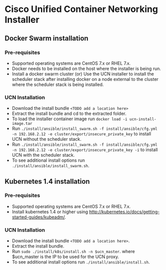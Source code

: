 # Cisco Unified Container Networking Installer

## Docker Swarm installation

### Pre-requisites
* Supported operating systems are CentOS 7.x or RHEL 7.x.
* Docker needs to be installed on the host where the installer is being run.
* Install a docker swarm cluster (or)
  Use the UCN installer to install the scheduler stack after installing docker
  on a node external to the cluster where the scheduler stack is being installed.

### UCN Installation

* Download the install bundle `<TODO add a location here>`
* Extract the install bundle and cd to the extracted folder.
* To load the installer container image run `docker load -i ucn-install-image.tar`
* Run `./install/ansible/install_swarm.sh -f install/ansible/cfg.yml -n 192.168.2.12 -e cluster/export/insecure_private_key` to install UCN without the scheduler stack.
* Run `./install/ansible/install_swarm.sh -f install/ansible/cfg.yml -n 192.168.2.12 -e cluster/export/insecure_private_key -i` to install UCN with the scheduler stack.
* To see additional install options run `./install/ansible/install_swarm.sh`.

## Kubernetes 1.4 installation

### Pre-requisites

* Supported operating systems are CentOS 7.x or RHEL 7.x.
* Install kubernetes 1.4 or higher using http://kubernetes.io/docs/getting-started-guides/kubeadm/.

### UCN Installation

* Download the install bundle  `<TODO add a location here>`.
* Extract the install bundle.
* Run `sudo ./install/k8s/install.sh -n $ucn_master`.
  where $ucn_master is the IP to be used for the UCN proxy.
* To see additional install options run `./install/ansible/install.sh`.
